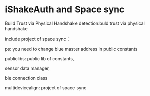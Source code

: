 # iShakeAuth and Space sync

Build Trust via Physical Handshake
detection:buld trust via physical handshake

include project of space sync：

ps: you need to change blue master address in public constants

publiclibs: public lib of constants, 

sensor data manager, 

ble connection class

multidevicealign: project of space sync

